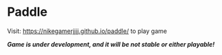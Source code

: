 # Paddle 

Visit: https://nikegamerjjjj.github.io/paddle/ to play game


***Game is under development, and it will be not stable or either playable!***
